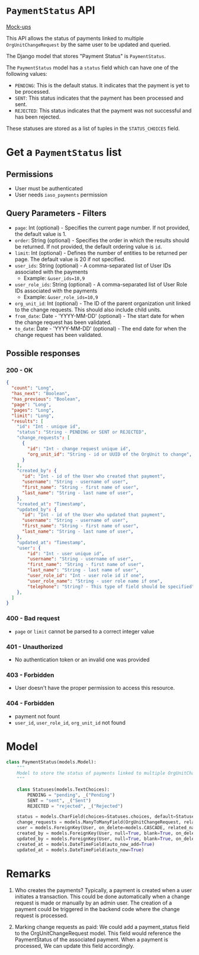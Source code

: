 
# `PaymentStatus` API

[Mock-ups](https://whimsical.com/supervision-of-the-users-before-payment-9rNU57j31PnFykziJLocbZ)

This API allows the status of payments linked to multiple `OrgUnitChangeRequest` by the same user to be updated and queried.

The Django model that stores "Payment Status" is `PaymentStatus`.


The `PaymentStatus` model has a `status` field which can have one of the following values:

- `PENDING`: This is the default status. It indicates that the payment is yet to be processed.
- `SENT`: This status indicates that the payment has been processed and sent.
- `REJECTED`: This status indicates that the payment was not successful and has been rejected.

These statuses are stored as a list of tuples in the `STATUS_CHOICES` field.

# Get a `PaymentStatus` list

## Permissions

- User must be authenticated
- User needs `iaso_payments` permission


## Query Parameters - Filters

- `page`: Int (optional) - Specifies the current page number. If not provided, the default value is 1.
- `order`: String (optional) - Specifies the order in which the results should be returned. If not provided, the default ordering value is `id`.
- `limit`: Int (optional) - Defines the number of entities to be returned per page. The default value is 20 if not specified.
- `user_ids`: String (optional) - A comma-separated list of User IDs associated with the payments
  - Example: `&user_ids=10,9`
- `user_role_ids`: String (optional) - A comma-separated list of User Role IDs associated with the payments
  - Example: `&user_role_ids=10,9`
- `org_unit_id`: Int (optional) - The ID of the parent organization unit linked to the change requests. This should also include child units.
- `from_date`: Date - 'YYYY-MM-DD' (optional) - The start date for when the change request has been validated. 
- `to_date`: Date - 'YYYY-MM-DD' (optional) - The end date for when the change request has been validated.


## Possible responses

### 200 - OK

```json
{
  "count": "Long",
  "has_next": "Boolean",
  "has_previous": "Boolean",
  "page": "Long",
  "pages": "Long",
  "limit": "Long",
  "results": [
    "id": "Int - unique id",
    "status": "String - PENDING or SENT or REJECTED",
    "change_requests": [
      {
        "id": "Int - change request unique id",
        "org_unit_id": "String - id or UUID of the OrgUnit to change",
      }
    ],
    "created_by": {
      "id": "Int - id of the User who created that payment",
      "username": "String - username of user",
      "first_name": "String - first name of user",
      "last_name": "String - last name of user",
    },
    "created_at": "Timestamp",
    "updated_by": {
      "id": "Int - id of the User who updated that payment",
      "username": "String - username of user",
      "first_name": "String - first name of user",
      "last_name": "String - last name of user",
    },
    "updated_at": "Timestamp",
    "user": {
        "id": "Int - user unique id",
        "username": "String - username of user",
        "first_name": "String - first name of user",
        "last_name": "String - last name of user",
        "user_role_id": "Int - user role id if one",
        "user_role_name": "String - user role name if one",
        "telephone": "String? - This type of field should be specified",
    },
  ]
}
```
### 400 - Bad request

- `page` or `limit` cannot be parsed to a correct integer value

### 401 - Unauthorized

- No authentication token or an invalid one was provided

### 403 - Forbidden

- User doesn't have the proper permission to access this resource.


### 404 - Forbidden

- payment not fount
- `user_id`, `user_role_id`, `org_unit_id` not found
  

# Model

```python
class PaymentStatus(models.Model):
    """
    Model to store the status of payments linked to multiple OrgUnitChangeRequest by the same user.
    """

    class Statuses(models.TextChoices):
        PENDING = "pending", _("Pending")
        SENT = "sent", _("Sent")
        REJECTED = "rejected", _("Rejected")

    status = models.CharField(choices=Statuses.choices, default=Statuses.PENDING, max_length=40)
    change_requests = models.ManyToManyField(OrgUnitChangeRequest, related_name="payment_statuses")
    user = models.ForeignKey(User, on_delete=models.CASCADE, related_name="payment_statuses")
    created_by = models.ForeignKey(User, null=True, blank=True, on_delete=models.SET_NULL, related_name="payment_created_set")
    updated_by = models.ForeignKey(User, null=True, blank=True, on_delete=models.SET_NULL, related_name="payment_updated_set")
    created_at = models.DateTimeField(auto_now_add=True)
    updated_at = models.DateTimeField(auto_now=True)
```

# Remarks

1. Who creates the payments? Typically, a payment is created when a user initiates a transaction. This could be done automatically when a change request is made or manually by an admin user. The creation of a payment could be triggered in the backend code where the change request is processed.

2. Marking change requests as paid: We could add a payment_status field to the OrgUnitChangeRequest model. This field would reference the PaymentStatus of the associated payment. When a payment is processed, We can update this field accordingly.







